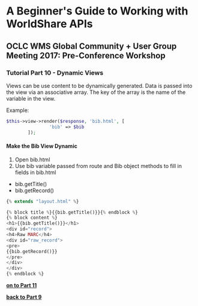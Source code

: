 # A Beginner's Guide to Working with WorldShare APIs
## OCLC WMS Global Community + User Group Meeting 2017: Pre-Conference Workshop
### Tutorial Part 10 - Dynamic Views
Views can be use content to be dynamically generated. Data is passed into the view via an associative array.
The key of the array is the name of the variable in the view.

Example:
```php
$this->view->render($response, 'bib.html', [
                'bib' => $bib
        ]);
```
#### Make the Bib View Dynamic

1. Open bib.html
2. Use bib variable passed from route and Bib object methods to fill in fields in bib.html
- bib.getTitle()
- bib.getRecord()

```php
{% extends "layout.html" %}

{% block title %}{{bib.getTitle()}}{% endblock %}
{% block content %}
<h1>{{bib.getTitle()}}</h1>
<div id="record">
<h4>Raw MARC</h4>
<div id="raw_record">
<pre>
{{bib.getRecord()}}
</pre>
</div>
</div>
{% endblock %}
```

**[on to Part 11](tutorial-11.md)**

**[back to Part 9](tutorial-09.md)**